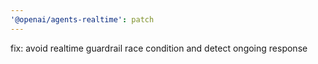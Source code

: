 ```yaml
---
'@openai/agents-realtime': patch
---
```


fix: avoid realtime guardrail race condition and detect ongoing response
